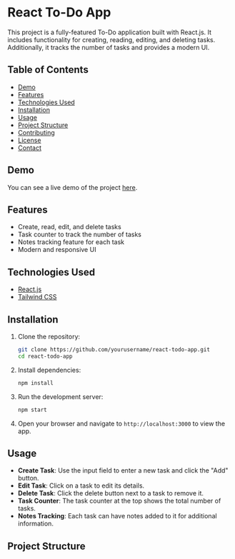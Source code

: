 # React To-Do App

This project is a fully-featured To-Do application built with React.js. It includes functionality for creating, reading, editing, and deleting tasks. Additionally, it tracks the number of tasks and provides a modern UI.

## Table of Contents
- [Demo](#demo)
- [Features](#features)
- [Technologies Used](#technologies-used)
- [Installation](#installation)
- [Usage](#usage)
- [Project Structure](#project-structure)
- [Contributing](#contributing)
- [License](#license)
- [Contact](#contact)

## Demo
You can see a live demo of the project [here](#).

## Features
- Create, read, edit, and delete tasks
- Task counter to track the number of tasks
- Notes tracking feature for each task
- Modern and responsive UI

## Technologies Used
- [React.js](https://reactjs.org/)
- [Tailwind CSS](https://tailwindcss.com/)

## Installation
1. Clone the repository:
    ```bash
    git clone https://github.com/yourusername/react-todo-app.git
    cd react-todo-app
    ```

2. Install dependencies:
    ```bash
    npm install
    ```

3. Run the development server:
    ```bash
    npm start
    ```

4. Open your browser and navigate to `http://localhost:3000` to view the app.

## Usage
- **Create Task**: Use the input field to enter a new task and click the "Add" button.
- **Edit Task**: Click on a task to edit its details.
- **Delete Task**: Click the delete button next to a task to remove it.
- **Task Counter**: The task counter at the top shows the total number of tasks.
- **Notes Tracking**: Each task can have notes added to it for additional information.

## Project Structure
